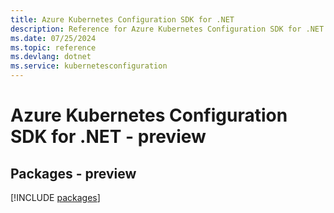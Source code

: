 ```yaml
---
title: Azure Kubernetes Configuration SDK for .NET
description: Reference for Azure Kubernetes Configuration SDK for .NET
ms.date: 07/25/2024
ms.topic: reference
ms.devlang: dotnet
ms.service: kubernetesconfiguration
---
```

# Azure Kubernetes Configuration SDK for .NET - preview
## Packages - preview
[!INCLUDE [packages](kubernetes-configuration-index.md)]